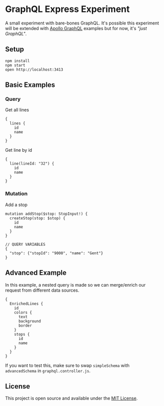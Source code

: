 # GraphQL Express Experiment

A small experiment with bare-bones GraphQL.
It's possible this experiment will be extended with [Apollo GraphQL](https://www.apollographql.com/) examples but for now, it's _"just GraphQL"_.

## Setup

```
npm install
npm start
open http://localhost:3413
```

## Basic Examples

### Query

Get all lines

```
{
  lines {
    id
    name
  }
}
```

Get line by id

```
{
  line(lineId: "32") {
    id
    name
  }
}
```

### Mutation

Add a stop

```
mutation addStop($stop: StopInput!) {
  createStop(stop: $stop) {
    id
    name
  }
}

// QUERY VARIABLES
{
  "stop": {"stopId": "9000", "name": "Gent"}
}
```

## Advanced Example

In this example, a nested query is made so we can merge/enrich our request from different data sources.

```
{
  EnrichedLines {
    id
    colors {
      text
      background
      border
    }
    stops {
      id
      name
    }
  }
}
```

If you want to test this, make sure to swap `simpleSchema` with `advancedSchema` in `graphql.controller.js`.

## License

This project is open source and available under the [MIT License](LICENSE).
